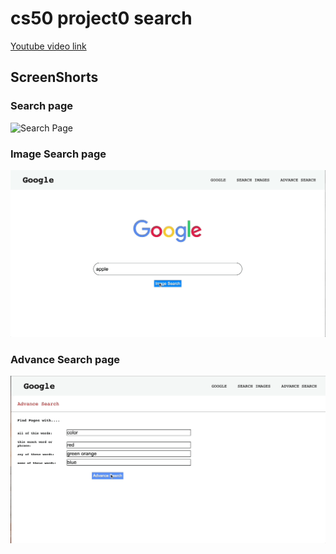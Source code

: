 # cs50 project0 search

[Youtube video link](https://youtu.be/C3TNNn7HZnc)

## ScreenShorts

### Search page
![Search Page](gif/serach_1.gif)

### Image Search page
![Search Page](gif/search-2.gif)

### Advance Search page
![Search Page](gif/search_3.gif)
